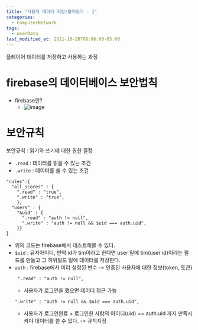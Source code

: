 ```yaml
---
title: "사용자 데이터 저장/불러오기 - 1"
categories:
  - ComputerNetwork
tags:
  - userData
last_modified_at: 2021-10-28T08:06:00-05:00
---
```

플레이어 데이터를 저장하고 사용하는 과정
# firebase의 데이터베이스 보안법칙
- firebase란?
  - ![image](https://user-images.githubusercontent.com/69496570/139238381-2ac014df-432a-4ab3-8151-0e6a7f92152d.png)
# 보안규칙
보안규칙 : 읽기와 쓰기에 대한 권한 결정
- `.read` : 데이터를 읽을 수 있는 조건
- `.write` : 데이터를 쓸 수 있는 조건
```
"rules":{
  "all_scores" : {
    ".read" : "true", 
    ".write" : "true",
    },
  "users" : {
    "&uid" : {
      ".read" : "auth != null",
      ".write" : "auth != null && $uid === auth.uid",
    }}
}
```
- 위의 코드는 firebase에서 테스트해볼 수 있다.
- `$uid` : 유저아이디, 만약 id가 tim이라고 한다면 user 밑에 tim(user id)이라는 필드를 만들고 그 하위필드 밑에 데이터를 저장한다.
- `auth` : firebase에서 미리 설정된 변수 -> 인증된 사용자에 대한 정보(token, 토큰) 
  ```
   ".read" : "auth != null",
  ```
  - 사용자가 로그인을 했으면 데이터 접근 가능
  ```
  ".write" : "auth != null && $uid === auth.uid",
  ```
  - 사용자가 로그인완료 + 로그인한 사람의 아이디(uid) == auth.uid 까지 만족시켜야 데이터를 쓸 수 있다. -> 규칙지정

